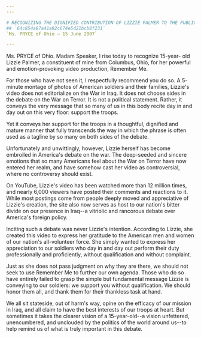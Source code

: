 ```yaml
---
---

# RECOGNIZING THE DIGNIFIED CONTRIBUTION OF LIZZIE PALMER TO THE PUBLIC  APPRECIATION OF OUR TROOPS
## `64c854a87a41a92c674e5d21bcb8f231`
`Ms. PRYCE of Ohio — 15 June 2007`

---
```



Ms. PRYCE of Ohio. Madam Speaker, I rise today to recognize 15-year-
old Lizzie Palmer, a constituent of mine from Columbus, Ohio, for her 
powerful and emotion-provoking video production, Remember Me.

For those who have not seen it, I respectfully recommend you do so. A 
5-minute montage of photos of American soldiers and their families, 
Lizzie's video does not editorialize on the War in Iraq. It does not 
choose sides in the debate on the War on Terror. It is not a political 
statement. Rather, it conveys the very message that so many of us in 
this body recite day in and day out on this very floor: support the 
troops.

Yet it conveys her support for the troops in a thoughtful, dignified 
and mature manner that fully transcends the way in which the phrase is 
often used as a tagline by so many on both sides of the debate.

Unfortunately and unwittingly, however, Lizzie herself has become 
embroiled in America's debate on the war. The deep-seeded and sincere 
emotions that so many Americans feel about the War on Terror have now 
entered her realm, and have somehow cast her video as controversial, 
where no controversy should exist.

On YouTube, Lizzie's video has been watched more than 12 million 
times, and nearly 6,000 viewers have posted their comments and 
reactions to it. While most postings come from people deeply moved and 
appreciative of Lizzie's creation, the site also now serves as host to 
our nation's bitter divide on our presence in Iraq--a vitriolic and 
rancorous debate over America's foreign policy.

Inciting such a debate was never Lizzie's intention. According to 
Lizzie, she created this video to express her gratitude to the American 
men and women of our nation's all-volunteer force. She simply wanted to 
express her appreciation to our soldiers who day in and day out perform 
their duty professionally and proficiently, without qualification and 
without complaint.

Just as she does not pass judgment on why they are there, we should 
not seek to use Remember Me to further our own agenda. Those who do so 
have entirely failed to grasp the simple but fundamental message Lizzie 
is conveying to our soldiers: we support you without qualification. We 
should honor them all, and thank them for their thankless task at hand.

We all sit stateside, out of harm's way, opine on the efficacy of our 
mission in Iraq, and all claim to have the best interests of our troops 
at heart. But sometimes it takes the clearer vision of a 15-year-old--a 
vision unfettered, unencumbered, and unclouded by the politics of the 
world around us--to help remind us of what is truly important in this 
debate.



